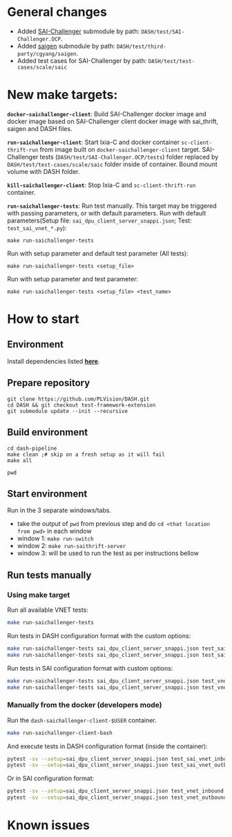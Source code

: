 # General changes
* Added [SAI-Challenger](https://github.com/PLVision/SAI-Challenger.OCP) submodule by path: `DASH/test/SAI-Challenger.OCP`.
* Added [saigen](https://github.com/mgheorghe/cgyang) submodule by path: `DASH/test/third-party/cgyang/saigen`.
* Added test cases for SAI-Challenger by path: `DASH/test/test-cases/scale/saic`

# New make targets:
**`docker-saichallenger-client`**: Build SAI-Challenger docker image and docker image based on SAI-Challenger client docker image with sai_thrift, saigen and DASH files.

**`run-saichallenger-client`**: Start Ixia-C and docker container `sc-client-thrift-run` from image built on `docker-saichallenger-client` target. SAI-Challenger tests (`DASH/test/SAI-Challenger.OCP/tests`) folder replaced by `DASH/test/test-cases/scale/saic` folder inside of container. Bound mount volume with DASH folder.

**`kill-saichallenger-client`**: Stop Ixia-C and `sc-client-thrift-run` container.

**`run-saichallenger-tests`**: Run test manually. This target may be triggered with passing parameters, or with default parameters.
Run with default parameters(Setup file: `sai_dpu_client_server_snappi.json`; Test: `test_sai_vnet_*.py`):
```
make run-saichallenger-tests
```

Run with setup parameter and default test parameter (All tests):
```
make run-saichallenger-tests <setup_file>
```

Run with setup parameter and test parameter:
```
make run-saichallenger-tests <setup_file> <test_name>
```

# How to start

## Environment
Install dependencies listed [**here**](../../dash-pipeline/README.md#prerequisites).

## Prepare repository
```
git clone https://github.com/PLVision/DASH.git
cd DASH && git checkout test-framework-extension
git submodule update --init --recursive
```

## Build environment
```
cd dash-pipeline
make clean ;# skip on a fresh setup as it will fail
make all

pwd
```

## Start environment
Run in the 3 separate windows/tabs.
- take the output of `pwd` from previous step and do `cd <that location from pwd>` in each window
- window 1: `make run-switch`
- window 2: `make run-saithrift-server`
- window 3: will be used to run the test as per instructions bellow

## Run tests manually

### Using make target
Run all available VNET tests:
```sh
make run-saichallenger-tests
```

Run tests in DASH configuration format with the custom options:
```sh
make run-saichallenger-tests sai_dpu_client_server_snappi.json test_sai_vnet_inbound.py
make run-saichallenger-tests sai_dpu_client_server_snappi.json test_sai_vnet_outbound.py
```

Run tests in SAI configuration format with custom options:
```sh
make run-saichallenger-tests sai_dpu_client_server_snappi.json test_vnet_inbound.py
make run-saichallenger-tests sai_dpu_client_server_snappi.json test_vnet_outbound.py
```

### Manually from the docker (developers mode)
Run the `dash-saichallenger-client-$USER` container.
```sh
make run-saichallenger-client-bash
```

And execute tests in DASH configuration format (inside the container):
```sh
pytest -sv --setup=sai_dpu_client_server_snappi.json test_sai_vnet_inbound.py
pytest -sv --setup=sai_dpu_client_server_snappi.json test_sai_vnet_outbound.py
```

Or in SAI configuration format:
```sh
pytest -sv --setup=sai_dpu_client_server_snappi.json test_vnet_inbound.py
pytest -sv --setup=sai_dpu_client_server_snappi.json test_vnet_outbound.py
```

# Known issues
